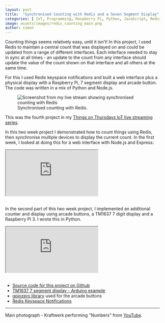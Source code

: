 ```yaml
---
layout: post
title:  "Synchronised Counting with Redis and a Seven Segment Display"
categories: [ IoT, Programming, Raspberry Pi, Python, JavaScript, Redis ]
image: assets/images/redis_counting_main.png
author: simon
---
```

Counting things seems relatively easy, until it isn't!  In this project, I used Redis to maintain a central count that was displayed on and could be updated from a range of different interfaces.  Each interface needed to stay in sync at all times - an update to the count from any interface should update the value of the count shown on that interface and all others at the same time.

For this I used Redis keyspace notifications and built a web interface plus a physical display with a Raspberry Pi, 7 segment display and arcade button.  The code was written in a mix of Python and Node.js.

<figure class="figure">
  <img src="{{ site.baseurl }}/assets/images/redis_counting_screenshot.png" class="figure-img img-fluid" alt="Screenshot from my live stream showing synchronised counting with Redis">
  <figcaption class="figure-caption text-center">Synchronised counting with Redis.</figcaption>
</figure>

This was the fourth project in my [Things on Thursdays IoT live streaming series](/things-on-thursdays-livestreams/).  

In this two week project I demonstrated how to count things using Redis, then synchronise multiple devices to display the current count.  In the first week, I looked at doing this for a web interface with Node.js and Express:

<div class="embed-responsive embed-responsive-16by9">
  <iframe class="embed-responsive-item" src="https://www.youtube.com/embed/NJyR8FKb9aI?start=8" allowfullscreen></iframe>
</div><br/>

In the second part of this two week project, I implemented an additional counter and display using arcade buttons, a TM1637 7 digit display and a Raspberry Pi 3.  I wrote this in Python.

<div class="embed-responsive embed-responsive-16by9">
  <iframe class="embed-responsive-item" src="https://www.youtube.com/embed/Ad7zHs5ViWw?start=22" allowfullscreen></iframe>
</div><br/>

* [Source code for this project on Github](https://github.com/simonprickett/redis-counter)
* [TM1637 7 segment display - Arduino example](https://create.arduino.cc/projecthub/ryanchan/tm1637-digit-display-arduino-quick-tutorial-ca8a93)
* [gpiozero library](https://gpiozero.readthedocs.io/en/stable/) used for the arcade buttons
* [Redis Keyspace Notifications](https://redis.io/docs/manual/keyspace-notifications/)

--- 
Main photograph - Kraftwerk performing "Numbers" from [YouTube](https://www.youtube.com/watch?v=HTBxnOUM-Oc).

